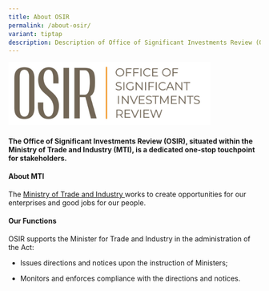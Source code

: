 ```yaml
---
title: About OSIR
permalink: /about-osir/
variant: tiptap
description: Description of Office of Significant Investments Review (OSIR)
---
```

<p></p><div class="isomer-image-wrapper"><img style="width: 80%;" height="auto" width="100%" alt="" src="/images/logo_1.jpg"></div><h4>The Office of Significant Investments Review (OSIR), situated within the Ministry of Trade and Industry (MTI), is a dedicated one-stop touchpoint for stakeholders.</h4><h4><strong>About MTI</strong></h4><p>The <a href="www.mti.gov.sg" rel="noopener noreferrer nofollow" target="_blank">Ministry of Trade and Industry </a>works to create opportunities for our enterprises and good jobs for our people.</p><p></p><h4><strong>Our Functions</strong></h4><p>OSIR supports the Minister for Trade and Industry in the administration of the Act:</p><ul data-tight="true" class="tight"><li><p>Issues directions and notices upon the instruction of Ministers;</p></li><li><p>Monitors and enforces compliance with the directions and notices.</p></li></ul><h4></h4><p></p>